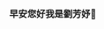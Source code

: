 ### 早安您好我是劉芳妤👋

<!--
**pigeon9975/pigeon9975** is a ✨ _special_ ✨ repository because its `README.md` (this file) appears on your GitHub profile.

Here are some ideas to get you started:

## 大氣系
嘿對我大氣一⛅阿我們系全名大氣科學系，學校系統都簡稱我們大科，大科聽起來好難聽，所以請叫我大氣系！

## 中央咕咕社社長
沒錯咕咕就是鴿子，我是鴿子忠實粉絲，鴿子真的超可愛，但我感覺最近中央的鴿子沒那麼活絡，它們可能冬眠還沒醒(？
阿咕咕社就是，喵喵汪汪的鴿子版，而我是中央地下社團咕咕社的社長兼唯一社員！！！
歡迎對鴿子有興趣的人加入，咕咕社，您大學生活的最好選擇
(好根本沒有這個社團)

## 
